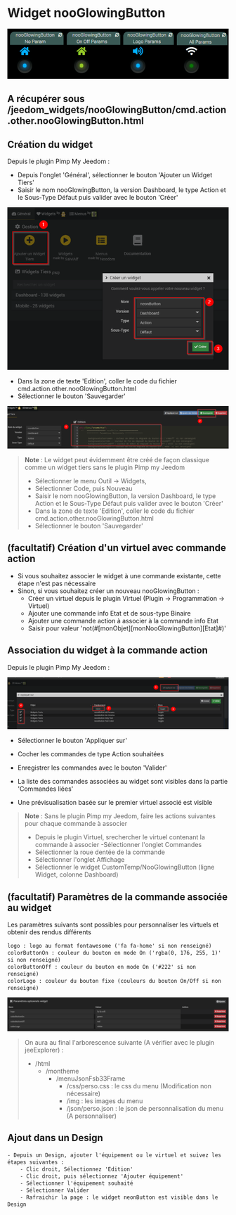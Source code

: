 # Widget nooGlowingButton

![](doc/images/nooGlowingButton.gif)

## A récupérer sous /jeedom_widgets/nooGlowingButton/cmd.action.other.nooGlowingButton.html

## Création du widget

Depuis le plugin Pimp My Jeedom :

- Depuis l'onglet 'Général', sélectionner le bouton 'Ajouter un Widget Tiers'
- Saisir le nom nooGlowingButton, la version Dashboard, le type Action et le Sous-Type Défaut puis valider avec le bouton 'Créer'

![](../neonButton/doc/images/pimpWidgetCreation.png)

- Dans la zone de texte 'Edition', coller le code du fichier cmd.action.other.nooGlowingButton.html
- Sélectionner le bouton 'Sauvegarder'

![](../neonButton/doc/images/pimpCodeAdd.png)

>**Note** : Le widget peut évidemment être créé de façon classique comme un widget tiers sans le plugin Pimp my Jeedom
> - Sélectionner le menu Outil -> Widgets,
> - Sélectionner Code, puis Nouveau
> - Saisir le nom nooGlowingButton, la version Dashboard, le type Action et le Sous-Type Défaut puis valider avec le bouton 'Créer'
> - Dans la zone de texte 'Edition', coller le code du fichier cmd.action.other.nooGlowingButton.html
> - Sélectionner le bouton 'Sauvegarder'

## (facultatif) Création d'un virtuel avec commande action

- Si vous souhaitez associer le widget à une commande existante, cette étape n'est pas nécessaire
- Sinon, si vous souhaitez créer un nouveau nooGlowingButton :
	- Créer un virtuel depuis le plugin Virtuel (Plugin -> Programmation -> Virtuel)
	- Ajouter une commande info Etat et de sous-type Binaire
  - Ajouter une commande action à associer à la commande info Etat
  - Saisir pour valeur 'not(#[monObjet][monNooGlowingButton][Etat]#)'

## Association du widget à la commande action

Depuis le plugin Pimp My Jeedom :

![](../neonButton/doc/images/commandAssociation.png)

- Sélectionner le bouton 'Appliquer sur'
- Cocher les commandes de type Action souhaitées
- Enregistrer les commandes avec le bouton 'Valider'

- La liste des commandes associées au widget sont visibles dans la partie 'Commandes liées'
- Une prévisualisation basée sur le premier virtuel associé est visible

>**Note** : Sans le plugin Pimp my Jeedom, faire les actions suivantes pour chaque commande à associer
> - Depuis le plugin Virtuel, srechercher le virtuel contenant la commande à associer
> -Sélectionner l'onglet Commandes
> - Sélectionner la roue dentée de la commande
> - Sélectionner l'onglet Affichage
> - Sélectionner le widget CustomTemp/NooGlowingButton (ligne Widget, colonne Dashboard)

## (facultatif) Paramètres de la commande associée au widget

Les paramètres suivants sont possibles pour personnaliser les virtuels et obtenir des rendus différents

	logo : logo au format fontawesome ('fa fa-home' si non renseigné)
	colorButtonOn : couleur du bouton en mode On ('rgba(0, 176, 255, 1)' si non renseigné)
	colorButtonOff : couleur du bouton en mode On ('#222' si non renseigné)
	colorLogo : couleur du bouton fixe (couleurs du bouton On/Off si non renseigné)

![](doc/images/nooGlowingButtonParams.png)


>On aura au final l'arborescence suivante (A vérifier avec le plugin jeeExplorer) :
>
>- /html
>    - /montheme
>        - /menuJsonFsb33Frame  
>            - /css/perso.css : le css du menu (Modification non nécessaire)
>            - /img : les images du menu
>            - /json/perso.json : le json de personnalisation du menu (A personnaliser)

## Ajout dans un Design

	- Depuis un Design, ajouter l'équipement ou le virtuel et suivez les étapes suivantes :
		- Clic droit, Sélectionnez 'Edition'
		- Clic droit, puis sélectionnez 'Ajouter équipement'
		- Sélectionner l'équipement souhaité
		- Sélectionner Valider
		- Rafraichir la page : le widget neonButton est visible dans le Design
